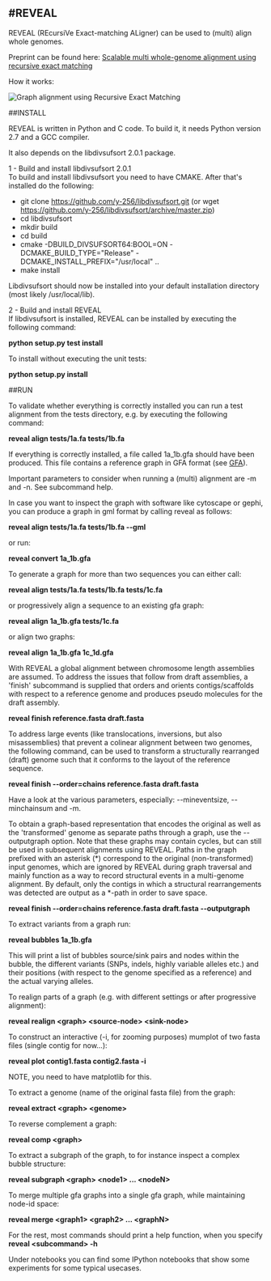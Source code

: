 
#REVEAL
-----------------

REVEAL (REcursiVe Exact-matching ALigner) can be used to (multi) align whole genomes.

Preprint can be found here: [Scalable multi whole-genome alignment using recursive exact matching](http://www.biorxiv.org/content/early/2015/07/17/022715)

How it works:

![Graph alignment using Recursive Exact Matching](https://github.com/jasperlinthorst/reveal/blob/master/reveal.gif)

##INSTALL

REVEAL is written in Python and C code. To build it, it needs Python version 2.7 and a GCC compiler.

It also depends on the libdivsufsort 2.0.1 package.


1 - Build and install libdivsufsort 2.0.1  
To build and install libdivsufsort you need to have CMAKE. After that's installed do the following:  

- git clone https://github.com/y-256/libdivsufsort.git (or wget https://github.com/y-256/libdivsufsort/archive/master.zip)
- cd libdivsufsort
- mkdir build
- cd build
- cmake -DBUILD\_DIVSUFSORT64:BOOL=ON -DCMAKE\_BUILD\_TYPE="Release" -DCMAKE\_INSTALL\_PREFIX="/usr/local" ..
- make install

Libdivsufsort should now be installed into your default installation directory (most likely /usr/local/lib).  

2 - Build and install REVEAL  
If libdivsufsort is installed, REVEAL can be installed by executing the following command:

**python setup.py test install**

To install without executing the unit tests:

**python setup.py install**


##RUN

To validate whether everything is correctly installed you can run a test alignment from the tests directory, e.g. by executing the following command:

**reveal align tests/1a.fa tests/1b.fa**

If everything is correctly installed, a file called 1a\_1b.gfa should have been produced. This file contains a reference graph in GFA format (see [GFA](http://lh3.github.io/2014/07/19/a-proposal-of-the-grapical-fragment-assembly-format/)).

Important parameters to consider when running a (multi) alignment are -m and -n. See subcommand help.

In case you want to inspect the graph with software like cytoscape or gephi, you can produce a graph in gml format by calling reveal as follows:

**reveal align tests/1a.fa tests/1b.fa --gml**

or run:

**reveal convert 1a_1b.gfa**

To generate a graph for more than two sequences you can either call:

**reveal align tests/1a.fa tests/1b.fa tests/1c.fa**

or progressively align a sequence to an existing gfa graph:

**reveal align 1a_1b.gfa tests/1c.fa**

or align two graphs:

**reveal align 1a_1b.gfa 1c_1d.gfa**

With REVEAL a global alignment between chromosome length assemblies are assumed. To address the issues that follow from draft assemblies, a 'finish' subcommand is supplied that orders and orients contigs/scaffolds with respect to a reference genome and produces pseudo molecules for the draft assembly.

**reveal finish reference.fasta draft.fasta**

To address large events (like translocations, inversions, but also misassemblies) that prevent a colinear alignment between two genomes, the following command, can be used to transform a structurally rearranged (draft) genome such that it conforms to the layout of the reference sequence.

**reveal finish --order=chains reference.fasta draft.fasta**

Have a look at the various parameters, especially: --mineventsize, --minchainsum and -m.

To obtain a graph-based representation that encodes the original as well as the 'transformed' genome as separate paths through a graph, use the --outputgraph option. Note that these graphs may contain cycles, but can still be used in subsequent alignments using REVEAL. Paths in the graph prefixed with an asterisk (\*) correspond to the original (non-transformed) input genomes, which are ignored by REVEAL during graph traversal and mainly function as a way to record structural events in a multi-genome alignment. By default, only the contigs in which a structural rearrangements was detected are output as a \*-path in order to save space.

**reveal finish --order=chains reference.fasta draft.fasta --outputgraph**

To extract variants from a graph run:

**reveal bubbles 1a&#95;1b.gfa**

This will print a list of bubbles source/sink pairs and nodes within the bubble, the different variants (SNPs, indels, highly variable alleles etc.) and their positions (with respect to the genome specified as a reference) and the actual varying alleles.

To realign parts of a graph (e.g. with different settings or after progressive alignment):

**reveal realign \<graph\> \<source-node\> \<sink-node\>**

To construct an interactive (-i, for zooming purposes) mumplot of two fasta files (single contig for now...):

**reveal plot contig1.fasta contig2.fasta -i**

NOTE, you need to have matplotlib for this.

To extract a genome (name of the original fasta file) from the graph:

**reveal extract \<graph\> \<genome\>**

To reverse complement a graph:

**reveal comp \<graph\>**

To extract a subgraph of the graph, to for instance inspect a complex bubble structure:

**reveal subgraph \<graph\> \<node1\> ...  \<nodeN\>**

To merge multiple gfa graphs into a single gfa graph, while maintaining node-id space:

**reveal merge \<graph1\> \<graph2\> ...  \<graphN\>**

For the rest, most commands should print a help function, when you specify **reveal \<subcommand\> -h**

Under notebooks you can find some IPython notebooks that show some experiments for some typical usecases.
